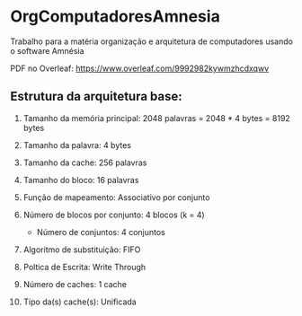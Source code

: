 # OrgComputadoresAmnesia
Trabalho para a matéria organização e arquitetura de computadores usando o software Amnésia


PDF no Overleaf: https://www.overleaf.com/9992982kywmzhcdxqwv


## Estrutura da arquitetura base:

1. Tamanho da memória principal: 2048 palavras = 2048 * 4 bytes = 8192 bytes

2. Tamanho da palavra: 4 bytes

3. Tamanho da cache: 256 palavras

4. Tamanho do bloco: 16 palavras

5. Função de mapeamento: Associativo por conjunto

6. Número de blocos por conjunto: 4 blocos (k = 4)
    - Número de conjuntos: 4 conjuntos

7. Algoritmo de substituição: FIFO

8. Poltica de Escrita: Write Through

9. Número de caches: 1 cache

10. Tipo da(s) cache(s): Unificada
